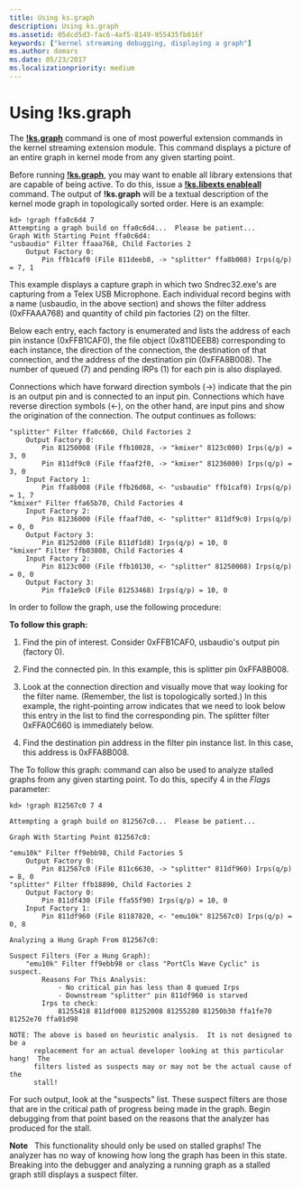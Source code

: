 ```yaml
---
title: Using ks.graph
description: Using ks.graph
ms.assetid: 05dcd5d3-fac6-4af5-8149-955435fb016f
keywords: ["kernel streaming debugging, displaying a graph"]
ms.author: domars
ms.date: 05/23/2017
ms.localizationpriority: medium
---
```


# Using !ks.graph


The [**!ks.graph**](-ks-graph.md) command is one of most powerful extension commands in the kernel streaming extension module. This command displays a picture of an entire graph in kernel mode from any given starting point.

Before running [**!ks.graph**](-ks-graph.md), you may want to enable all library extensions that are capable of being active. To do this, issue a [**!ks.libexts enableall**](-ks-libexts.md) command. The output of **!ks.graph** will be a textual description of the kernel mode graph in topologically sorted order. Here is an example:

```dbgcmd
kd> !graph ffa0c6d4 7
Attempting a graph build on ffa0c6d4...  Please be patient...
Graph With Starting Point ffa0c6d4:
"usbaudio" Filter ffaaa768, Child Factories 2
    Output Factory 0:
        Pin ffb1caf0 (File 811deeb8, -> "splitter" ffa8b008) Irps(q/p) = 7, 1
```

This example displays a capture graph in which two Sndrec32.exe's are capturing from a Telex USB Microphone. Each individual record begins with a name (usbaudio, in the above section) and shows the filter address (0xFFAAA768) and quantity of child pin factories (2) on the filter.

Below each entry, each factory is enumerated and lists the address of each pin instance (0xFFB1CAF0), the file object (0x811DEEB8) corresponding to each instance, the direction of the connection, the destination of that connection, and the address of the destination pin (0xFFA8B008). The number of queued (7) and pending IRPs (1) for each pin is also displayed.

Connections which have forward direction symbols (-&gt;) indicate that the pin is an output pin and is connected to an input pin. Connections which have reverse direction symbols (&lt;-), on the other hand, are input pins and show the origination of the connection. The output continues as follows:

```dbgcmd
"splitter" Filter ffa0c660, Child Factories 2
    Output Factory 0:
        Pin 81250008 (File ffb10028, -> "kmixer" 8123c000) Irps(q/p) = 3, 0
        Pin 811df9c0 (File ffaaf2f0, -> "kmixer" 81236000) Irps(q/p) = 3, 0
    Input Factory 1:
        Pin ffa8b008 (File ffb26d68, <- "usbaudio" ffb1caf0) Irps(q/p) = 1, 7
"kmixer" Filter ffa65b70, Child Factories 4
    Input Factory 2:
        Pin 81236000 (File ffaaf7d0, <- "splitter" 811df9c0) Irps(q/p) = 0, 0
    Output Factory 3:
        Pin 81252d00 (File 811df1d8) Irps(q/p) = 10, 0
"kmixer" Filter ffb03808, Child Factories 4
    Input Factory 2:
        Pin 8123c000 (File ffb10130, <- "splitter" 81250008) Irps(q/p) = 0, 0
    Output Factory 3:
        Pin ffa1e9c0 (File 81253468) Irps(q/p) = 10, 0
```

In order to follow the graph, use the following procedure:

**To follow this graph:**

1.  Find the pin of interest. Consider 0xFFB1CAF0, usbaudio's output pin (factory 0).

2.  Find the connected pin. In this example, this is splitter pin 0xFFA8B008.

3.  Look at the connection direction and visually move that way looking for the filter name. (Remember, the list is topologically sorted.) In this example, the right-pointing arrow indicates that we need to look below this entry in the list to find the corresponding pin. The splitter filter 0xFFA0C660 is immediately below.

4.  Find the destination pin address in the filter pin instance list. In this case, this address is 0xFFA8B008.

The To follow this graph: command can also be used to analyze stalled graphs from any given starting point. To do this, specify 4 in the *Flags* parameter:

```dbgcmd
kd> !graph 812567c0 7 4

Attempting a graph build on 812567c0...  Please be patient...

Graph With Starting Point 812567c0:

"emu10k" Filter ff9ebb98, Child Factories 5
    Output Factory 0:
        Pin 812567c0 (File 811c6630, -> "splitter" 811df960) Irps(q/p) = 8, 0
"splitter" Filter ffb18890, Child Factories 2
    Output Factory 0:
        Pin 811df430 (File ffa55f90) Irps(q/p) = 10, 0
    Input Factory 1:
        Pin 811df960 (File 81187820, <- "emu10k" 812567c0) Irps(q/p) = 0, 8

Analyzing a Hung Graph From 812567c0:

Suspect Filters (For a Hung Graph):
    "emu10k" Filter ff9ebb98 or class "PortCls Wave Cyclic" is suspect.
        Reasons For This Analysis:
            - No critical pin has less than 8 queued Irps
            - Downstream "splitter" pin 811df960 is starved
        Irps to check:
            81255418 811df008 81252008 81255280 81250b30 ffa1fe70 81252e70 ffa01d98

NOTE: The above is based on heuristic analysis.  It is not designed to be a
      replacement for an actual developer looking at this particular hang!  The
      filters listed as suspects may or may not be the actual cause of the
      stall!
```

For such output, look at the "suspects" list. These suspect filters are those that are in the critical path of progress being made in the graph. Begin debugging from that point based on the reasons that the analyzer has produced for the stall.

**Note**   This functionality should only be used on stalled graphs! The analyzer has no way of knowing how long the graph has been in this state. Breaking into the debugger and analyzing a running graph as a stalled graph still displays a suspect filter.

 

 

 





